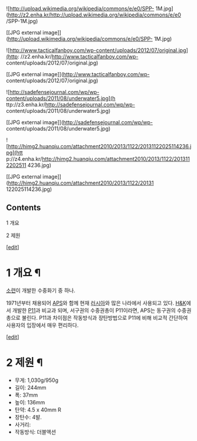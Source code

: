 ![http://upload.wikimedia.org/wikipedia/commons/e/e0/SPP-
1M.jpg](http://z2.enha.kr/http://upload.wikimedia.org/wikipedia/commons/e/e0
/SPP-1M.jpg)

[[JPG external image]](http://upload.wikimedia.org/wikipedia/commons/e/e0/SPP-
1M.jpg)

  

![http://www.tacticalfanboy.com/wp-content/uploads/2012/07/original.jpg](http:
//z2.enha.kr/http://www.tacticalfanboy.com/wp-
content/uploads/2012/07/original.jpg)

[[JPG external image]](http://www.tacticalfanboy.com/wp-
content/uploads/2012/07/original.jpg)

  

![http://sadefensejournal.com/wp/wp-content/uploads/2011/08/underwater5.jpg](h
ttp://z3.enha.kr/http://sadefensejournal.com/wp/wp-
content/uploads/2011/08/underwater5.jpg)

[[JPG external image]](http://sadefensejournal.com/wp/wp-
content/uploads/2011/08/underwater5.jpg)

  

![http://himg2.huanqiu.com/attachment2010/2013/1122/20131122025114236.jpg](htt
p://z4.enha.kr/http://himg2.huanqiu.com/attachment2010/2013/1122/2013112202511
4236.jpg)

[[JPG external image]](http://himg2.huanqiu.com/attachment2010/2013/1122/20131
122025114236.jpg)

## Contents

    

1 개요

2 제원

[[edit](http://rigvedawiki.net/r1/wiki.php/SPP-1?action=edit&section=1)]

# 1 개요 ¶

[소련](%EC%86%8C%EB%A0%A8.md)이 개발한 수중화기 중 하나.

  

1971년부터 채용되어 [APS](APS%28%EC%88%98%EC%A4%91%EC%86%8C%EC%B4%9D%29.md)와 함께 현재
[러시아](%EB%9F%AC%EC%8B%9C%EC%95%84.md)와 많은 나라에서 사용되고 있다.
[H&K](H%26K.md)에서 개발한 [P11](P11.md)과 비교과 되며, 서구권의 수중권총이 P11이라면, APS는
동구권의 수중권총으로 불린다. P11과 차이점은 작동방식과 장탄방법으로 P11에 비해 비교적 간단하여 사용자의 입장에서 매우 편리하다.

  

[[edit](http://rigvedawiki.net/r1/wiki.php/SPP-1?action=edit&section=2)]

# 2 제원 ¶

  * 무게: 1,030g/950g
  * 길이: 244mm
  * 폭: 37mm
  * 높이: 136mm
  * 탄약: 4.5 x 40mm R
  * 장탄수: 4발.
  * 사거리: 
  * 작동방식: 더블액션  

